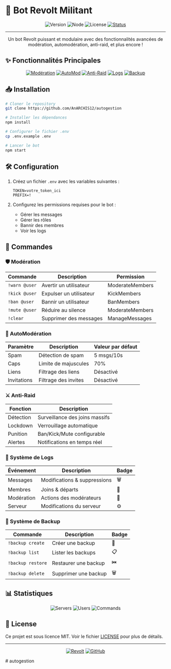 # 🤖 Bot Revolt Militant

<div align="center">

![Version](https://img.shields.io/badge/version-1.0.0-blue.svg?style=for-the-badge)
![Node](https://img.shields.io/badge/Node.js-18+-green.svg?style=for-the-badge&logo=node.js)
![License](https://img.shields.io/badge/license-MIT-orange.svg?style=for-the-badge)
[![Status](https://img.shields.io/badge/status-active-success.svg?style=for-the-badge)]()

</div>

---

<p align="center">
Un bot Revolt puissant et modulaire avec des fonctionnalités avancées de modération, automodération, anti-raid, et plus encore !
</p>

## ✨ Fonctionnalités Principales

<div align="center">

[![Modération](https://img.shields.io/badge/🛡️_Modération-Avancée-red.svg?style=for-the-badge)]()
[![AutoMod](https://img.shields.io/badge/🤖_AutoMod-Intelligent-blue.svg?style=for-the-badge)]()
[![Anti-Raid](https://img.shields.io/badge/⚔️_Anti--Raid-Puissant-purple.svg?style=for-the-badge)]()
[![Logs](https://img.shields.io/badge/📝_Logs-Détaillés-green.svg?style=for-the-badge)]()
[![Backup](https://img.shields.io/badge/💾_Backup-Complète-orange.svg?style=for-the-badge)]()

</div>

## 📥 Installation

```bash
# Cloner le repository
git clone https://github.com/AnARCHIS12/autogestion

# Installer les dépendances
npm install

# Configurer le fichier .env
cp .env.example .env

# Lancer le bot
npm start
```

## 🛠️ Configuration

1. Créez un fichier `.env` avec les variables suivantes :
   ```env
   TOKEN=votre_token_ici
   PREFIX=!
   ```

2. Configurez les permissions requises pour le bot :
   - Gérer les messages
   - Gérer les rôles
   - Bannir des membres
   - Voir les logs

## 🤖 Commandes

### 🛡️ Modération

| Commande | Description | Permission |
|----------|-------------|------------|
| `!warn @user` | Avertir un utilisateur | ModerateMembers |
| `!kick @user` | Expulser un utilisateur | KickMembers |
| `!ban @user` | Bannir un utilisateur | BanMembers |
| `!mute @user` | Réduire au silence | ModerateMembers |
| `!clear` | Supprimer des messages | ManageMessages |

### 🤖 AutoModération

| Paramètre | Description | Valeur par défaut |
|-----------|-------------|-------------------|
| Spam | Détection de spam | 5 msgs/10s |
| Caps | Limite de majuscules | 70% |
| Liens | Filtrage des liens | Désactivé |
| Invitations | Filtrage des invites | Désactivé |

### ⚔️ Anti-Raid

| Fonction | Description |
|----------|-------------|
| Détection | Surveillance des joins massifs |
| Lockdown | Verrouillage automatique |
| Punition | Ban/Kick/Mute configurable |
| Alertes | Notifications en temps réel |

### 📝 Système de Logs

| Événement | Description | Badge |
|-----------|-------------|--------|
| Messages | Modifications & suppressions | 🗑️ |
| Membres | Joins & départs | 👋 |
| Modération | Actions des modérateurs | 🔨 |
| Serveur | Modifications du serveur | ⚙️ |

### 💾 Système de Backup

| Commande | Description | Badge |
|----------|-------------|--------|
| `!backup create` | Créer une backup | 💾 |
| `!backup list` | Lister les backups | 📋 |
| `!backup restore` | Restaurer une backup | ⏮️ |
| `!backup delete` | Supprimer une backup | 🗑️ |

## 📊 Statistiques

<div align="center">

![Servers](https://img.shields.io/badge/dynamic/json?style=for-the-badge&label=Serveurs&query=$.servers&url=https://api.example.com/stats&color=blue)
![Users](https://img.shields.io/badge/dynamic/json?style=for-the-badge&label=Utilisateurs&query=$.users&url=https://api.example.com/stats&color=green)
![Commands](https://img.shields.io/badge/dynamic/json?style=for-the-badge&label=Commandes&query=$.commands&url=https://api.example.com/stats&color=orange)

</div>

## 📝 License

Ce projet est sous licence MIT. Voir le fichier [LICENSE](LICENSE) pour plus de détails.

---

<div align="center">

[![Revolt](https://img.shields.io/badge/Revolt-Rejoindre-7289DA.svg?style=for-the-badge&logo=revolt)](https://revolt.chat/votre-serveur)
[![GitHub](https://img.shields.io/badge/GitHub-Contribuer-181717.svg?style=for-the-badge&logo=github)](https://github.com/votre-repo)

</div>
# autogestion
